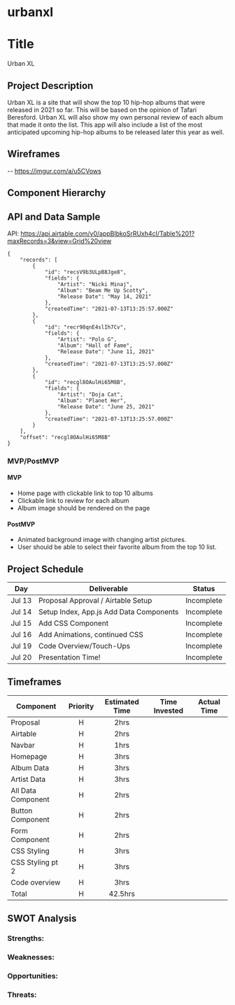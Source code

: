 # urbanxl

# Title
Urban XL

## Project Description
Urban XL is a site that will show the top 10 hip-hop albums that were released in 2021 so far. This will be based on the opinion of Tafari Beresford. Urban XL will also show my own personal review of each album that made it onto the list. This app will also include a list of the most anticipated upcoming hip-hop albums to be released later this year as well.

## Wireframes

-- https://imgur.com/a/u5CVows

## Component Hierarchy



## API and Data Sample

API: https://api.airtable.com/v0/appBlbkoSrRUxh4cI/Table%201?maxRecords=3&view=Grid%20view

```
{
    "records": [
        {
            "id": "recsV9b3ULpB8Jge8",
            "fields": {
                "Artist": "Nicki Minaj",
                "Album": "Beam Me Up Scotty",
                "Release Date": "May 14, 2021"
            },
            "createdTime": "2021-07-13T13:25:57.000Z"
        },
        {
            "id": "recr98qnE4slIh7Cv",
            "fields": {
                "Artist": "Polo G",
                "Album": "Hall of Fame",
                "Release Date": "June 11, 2021"
            },
            "createdTime": "2021-07-13T13:25:57.000Z"
        },
        {
            "id": "recgl8OAulHi65M8B",
            "fields": {
                "Artist": "Doja Cat",
                "Album": "Planet Her",
                "Release Date": "June 25, 2021"
            },
            "createdTime": "2021-07-13T13:25:57.000Z"
        }
    ],
    "offset": "recgl8OAulHi65M8B"
}
```

### MVP/PostMVP

#### MVP

- Home page with clickable link to top 10 albums
- Clickable link to review for each album
- Album image should be rendered on the page

#### PostMVP

- Animated background image with changing artist pictures.
- User should be able to select their favorite album from the top 10 list.

## Project Schedule

| Day      | Deliverable                                | Status   |
| -------- | ------------------------------------------ | -------- |
| Jul 13 | Proposal Approval / Airtable Setup         | Incomplete |
| Jul 14   | Setup Index, App.js Add Data Components  | Incomplete |
| Jul 15   | Add  CSS Component                       | Incomplete |
| Jul 16   | Add Animations, continued CSS            | Incomplete |
| Jul 19   | Code Overview/Touch-Ups                  | Incomplete |
| Jul 20   | Presentation Time!                       | Incomplete |

## Timeframes

| Component                 | Priority | Estimated Time | Time Invested | Actual Time |
| ------------------------- | :------: | :------------: | :-----------: | :---------: |
| Proposal                  |    H     |      2hrs      |               |             |
| Airtable                  |    H     |     2hrs       |               |             |
| Navbar                    |    H     |      1hrs      |               |             |
| Homepage                  |    H     |      3hrs      |               |             |
| Album Data                |    H     |      3hrs      |               |             |
| Artist Data               |    H     |      3hrs      |               |             |
| All Data Component        |    H     |      2hrs      |               |             |
| Button Component          |    H     |      2hrs      |               |             |
| Form Component            |    H     |      2hrs      |               |             |
| CSS Styling               |    H     |      3hrs      |               |             |
| CSS Styling pt 2          |    H     |      3hrs      |               |             |
| Code overview             |    H     |      3hrs      |               |             |
| Total                     |    H     |    42.5hrs     |               |             |

## SWOT Analysis

### Strengths:



### Weaknesses:



### Opportunities:



### Threats:

